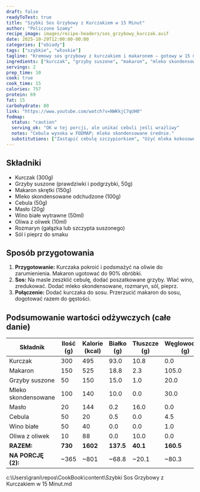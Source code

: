 ```yaml
---
draft: false
readyToTest: true
title: "Szybki Sos Grzybowy z Kurczakiem w 15 Minut"
author: "Policzone Szamy"
recipe_image: images/recipe-headers/sos_grzybowy_kurczak.avif
date: 2025-10-29T12:00:00-00:00
categories: ["obiady"]
tags: ["szybkie", "włoskie"]
tagline: "Kremowy sos grzybowy z kurczakiem i makaronem – gotowy w 15 minut."
ingredients: ["kurczak", "grzyby suszone", "makaron", "mleko skondensowane odchudzone", "cebula", "masło", "wino białe", "oliwa z oliwek"]
servings: 2
prep_time: 10
cook: true
cook_time: 15
calories: 757
protein: 69
fat: 15
carbohydrate: 80
link: "https://www.youtube.com/watch?v=NWKkjC7qUH0"
fodmap:
  status: "caution"
  serving_ok: "OK w tej porcji, ale unikać cebuli jeśli wrażliwy"
  notes: "Cebula wysoka w FODMAP; mleko skondensowane średnie."
  substitutions: ["Zastąpić cebulę szczypiorkiem", "Użyć mleka kokosowego zamiast skondensowanego dla niższego FODMAP"]
---
```


## Składniki
*   Kurczak (300g)
*   Grzyby suszone (prawdziwki i podgrzybki, 50g)
*   Makaron skrętki (150g)
*   Mleko skondensowane odchudzone (100g)
*   Cebula (50g)
*   Masło (20g)
*   Wino białe wytrawne (50ml)
*   Oliwa z oliwek (10ml)
*   Rozmaryn (gałązka lub szczypta suszonego)
*   Sól i pieprz do smaku

## Sposób przygotowania
1.  **Przygotowanie:** Kurczaka pokroić i podsmażyć na oliwie do zarumienienia. Makaron ugotować do 90% obróbki.
2.  **Sos:** Na masle zeszklić cebulę, dodać poszatkowane grzyby. Wlać wino, zredukować. Dodać mleko skondensowane, rozmaryn, sól, pieprz.
3.  **Połączenie:** Dodać kurczaka do sosu. Przerzucić makaron do sosu, dogotować razem do gęstości.

## Podsumowanie wartości odżywczych (całe danie)

| Składnik           | Ilość (g) | Kalorie (kcal) | Białko (g) | Tłuszcze (g) | Węglowodany (g) |
|--------------------|-----------|----------------|------------|--------------|-----------------|
| Kurczak           | 300       | 495            | 93.0       | 10.8         | 0.0             |
| Makaron           | 150       | 525            | 18.8       | 2.3          | 105.0           |
| Grzyby suszone    | 50        | 150            | 15.0       | 1.0          | 20.0            |
| Mleko skondensowane| 100       | 140            | 10.0       | 0.0          | 30.0            |
| Masło             | 20        | 144            | 0.2        | 16.0         | 0.0             |
| Cebula            | 50        | 20             | 0.5        | 0.0          | 4.5             |
| Wino białe        | 50        | 40             | 0.0        | 0.0          | 1.0             |
| Oliwa z oliwek    | 10        | 88             | 0.0        | 10.0         | 0.0             |
| **RAZEM:**        | **730**   | **1602**       | **137.5**  | **40.1**     | **160.5**       |
| **NA PORCJĘ (2):**| ~365      | ~801           | ~68.8      | ~20.1        | ~80.3           |

</content>
<parameter name="filePath">c:\Users\grani\repos\CookBook\content\Szybki Sos Grzybowy z Kurczakiem w 15 Minut.md